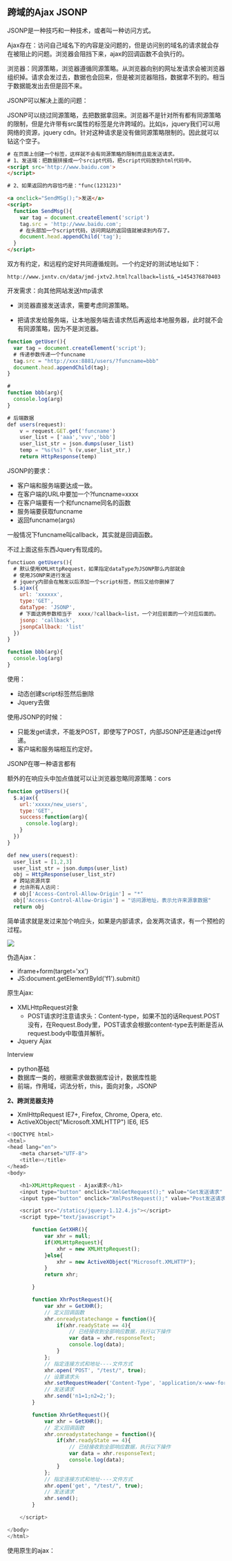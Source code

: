 ## 跨域的Ajax JSONP

JSONP是一种技巧和一种技术，或者叫一种访问方式。

Ajax存在：访问自己域名下的内容是没问题的，但是访问别的域名的请求就会存在被阻止的问题。浏览器会阻挡下来，ajax的回调函数不会执行的。

浏览器：同源策略，浏览器遵循同源策略。从浏览器向别的网址发请求会被浏览器组织掉。请求会发过去，数据也会回来，但是被浏览器阻挡，数据拿不到的。相当于数据能发出去但是回不来。

JSONP可以解决上面的问题：

JSONP可以绕过同源策略，去把数据拿回来。浏览器不是针对所有都有同源策略的限制，但是允许带有src属性的标签是允许跨域的。比如js，jquery我们可以用网络的资源，jquery cdn。针对这种请求是没有做同源策略限制的。因此就可以钻这个空子。

```html
# 在页面上创建一个标签，这样就不会有同源策略的限制而且能发送请求。
# 1、发送端：把数据拼接成一个srcipt代码，把script代码放到html代码中。
<script src='http://www.baidu.com'>
</script>

# 2、如果返回的内容恰巧是："func(123123)"

<a onclick="SendMSg();">发送</a>
<script>
  function SendMsg(){
    var tag = document.createElement('script')
    tag.src = 'http://www.baidu.com';
    # 在头部加一个script代码，访问网站的返回值就被读到内存了。
    document.head.appendChild('tag');
  }
</script>
```

双方有约定，和远程约定好共同遵循规则。一个约定好的测试地址如下：

`http://www.jxntv.cn/data/jmd-jxtv2.html?callback=list&_=1454376870403`



开发需求：向其他网站发送http请求

- 浏览器直接发送请求，需要考虑同源策略。


- 把请求发给服务端，让本地服务端去请求然后再返给本地服务器，此时就不会有同源策略，因为不是浏览器。

```javascript
function getUser(){
  var tag = document.createElement('script');
  # 传递参数传递一个funcname
  tag.src = "http://xxx:8881/users/?funcname=bbb"
  document.head.appendChild(tag);
}

#
function bbb(arg){
  console.log(arg)
}

# 后端数据
def users(request):
    v = request.GET.get('funcname')
    user_list = ['aaa','vvv','bbb']
    user_list_str = json.dumps(user_list)
    temp = "%s(%s)" % (v,user_list_str,)
    return HttpResponse(temp)
```

JSONP的要求：

- 客户端和服务端要达成一致。
- 在客户端的URL中要加一个?funcname=xxxx
- 在客户端要有一个和funcname同名的函数
- 服务端要获取funcname
- 返回funcname(args)

一般情况下funcname叫callback，其实就是回调函数。

不过上面这些东西Jquery有现成的。

```javascript
functiuon getUsers(){
  # 默认使用XMLHttpRequest，如果指定dataType为JSONP那么内部就会
  # 使用JSONP来进行发送
  # jquery内部会在触发以后添加一个script标签，然后又给你删掉了
  $.ajax({
    url: 'xxxxxx',
    type:'GET',
    dataType: 'JSONP',
    # 下面这俩参数相当于  xxxx/?callback=list，一个对应前面的一个对应后面的。
    jsonp: 'callback',
    jsonpCallback: 'list'
  })
}

function bbb(arg){
  console.log(arg)
}
```

使用：

- 动态创建script标签然后删除
- Jquery去做

使用JSONP的时候：

- 只能发get请求，不能发POST，即使写了POST，内部JSONP还是通过get传递。
- 客户端和服务端相互约定好。

JSONP在哪一种语言都有

额外的在响应头中加点值就可以让浏览器忽略同源策略：cors

```javascript
function getUsers(){
  $.ajax({
    url:'xxxxx/new_users',
    type:'GET',
    success:function(arg){
      console.log(arg);
    }
  })
}

def new_users(request):
  user_list = [1,2,3]
  user_list_str = json.dumps(user_list)
  obj = HttpResponse(user_list_str)
  # 跨站资源共享
  # 允许所有人访问：
  # obj['Access-Control-Allow-Origin'] = "*"
  obj['Access-Control-Allow-Origin'] = "访问源地址，表示允许来源拿数据"
  return obj
```

简单请求就是发过来加个响应头，如果是内部请求，会发两次请求，有一个预检的过程。

![](http://omk1n04i8.bkt.clouddn.com/18-2-27/24003776.jpg)











伪造Ajax：

- iframe+form(target='xx')
- JS:document.getElementById('f1').submit()

原生Ajax:

- XMLHttpRequest对象
  - POST请求时注意请求头：Content-type，如果不加的话Request.POST没有，在Request.Body里，POST请求会根据content-type去判断是否从request.body中取值并解析。
- Jquery Ajax



Interview

- python基础
- 数据库一类的，根据需求做数据库设计，数据库性能
- 前端，作用域，词法分析，this，面向对象，JSONP



**2、跨浏览器支持**

- XmlHttpRequest
  IE7+, Firefox, Chrome, Opera, etc.
- ActiveXObject("Microsoft.XMLHTTP")
  IE6, IE5

```javascript
<!DOCTYPE html>
<html>
<head lang="en">
    <meta charset="UTF-8">
    <title></title>
</head>
<body>

    <h1>XMLHttpRequest - Ajax请求</h1>
    <input type="button" onclick="XmlGetRequest();" value="Get发送请求" />
    <input type="button" onclick="XmlPostRequest();" value="Post发送请求" />

    <script src="/statics/jquery-1.12.4.js"></script>
    <script type="text/javascript">

        function GetXHR(){
            var xhr = null;
            if(XMLHttpRequest){
                xhr = new XMLHttpRequest();
            }else{
                xhr = new ActiveXObject("Microsoft.XMLHTTP");
            }
            return xhr;

        }

        function XhrPostRequest(){
            var xhr = GetXHR();
            // 定义回调函数
            xhr.onreadystatechange = function(){
                if(xhr.readyState == 4){
                    // 已经接收到全部响应数据，执行以下操作
                    var data = xhr.responseText;
                    console.log(data);
                }
            };
            // 指定连接方式和地址----文件方式
            xhr.open('POST', "/test/", true);
            // 设置请求头
            xhr.setRequestHeader('Content-Type', 'application/x-www-form-urlencoded; charset-UTF-8');
            // 发送请求
            xhr.send('n1=1;n2=2;');
        }

        function XhrGetRequest(){
            var xhr = GetXHR();
            // 定义回调函数
            xhr.onreadystatechange = function(){
                if(xhr.readyState == 4){
                    // 已经接收到全部响应数据，执行以下操作
                    var data = xhr.responseText;
                    console.log(data);
                }
            };
            // 指定连接方式和地址----文件方式
            xhr.open('get', "/test/", true);
            // 发送请求
            xhr.send();
        }

    </script>

</body>
</html>
```





使用原生的ajax：

```javascript

```


